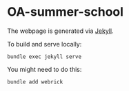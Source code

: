 # OA-summer-school

The webpage is generated via [Jekyll](https://jekyllrb.com/). 

To build and serve locally:

`bundle exec jekyll serve`

You might need to do this:

`bundle add webrick`
